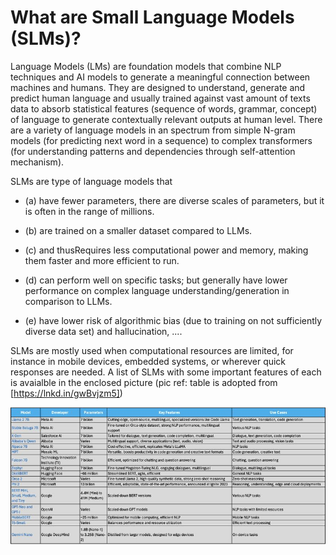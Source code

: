 # What are Small Language Models (SLMs)?


Language Models (LMs) are foundation models that combine NLP techniques and AI models to generate a meaningful connection between machines and humans. They are designed to understand, generate and predict human language and usually trained against vast amount of texts data to absorb statistical features (sequence of words, grammar, concept) of language to generate contextually relevant outputs at human level. There are a variety of language models in an spectrum from simple N-gram models (for predicting next word in a sequence) to complex transformers (for understanding patterns and dependencies through self-attention mechanism).



SLMs are type of language models that 

* (a) have fewer parameters, there are diverse scales of parameters, but it is often in the range of millions.

* (b) are trained on a smaller dataset compared to LLMs.

* (c) and thusRequires less computational power and memory, making them faster and more efficient to run.

* (d) can perform well on specific tasks; but generally have lower performance on complex language understanding/generation in comparison to LLMs.

* (e) have lower risk of algorithmic bias (due to training on not sufficiently diverse data set) and hallucination, ....


SLMs are mostly used when computational resources are limited, for instance in mobile devices, embedded systems, or wherever quick responses are needed. A list of SLMs with some important features of each is avaialble in the enclosed picture (pic ref: table is adopted from [https://lnkd.in/gwBvjzm5])

![alt text](image1.jpeg)
